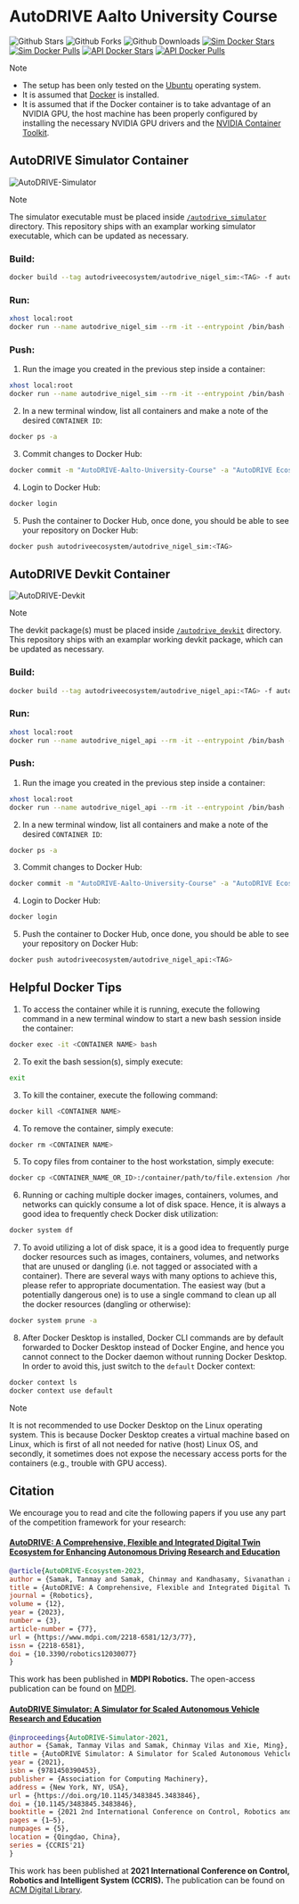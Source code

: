 # AutoDRIVE Aalto University Course

![Github Stars](https://img.shields.io/github/stars/AutoDRIVE-Ecosystem/AutoDRIVE-Aalto-University-Course?style=flat&color=blue&label=stars&logo=github&logoColor=white)
![Github Forks](https://img.shields.io/github/forks/AutoDRIVE-Ecosystem/AutoDRIVE-Aalto-University-Course?style=flat&color=blue&label=forks&logo=github&logoColor=white)
![Github Downloads](https://img.shields.io/github/downloads/AutoDRIVE-Ecosystem/AutoDRIVE-Aalto-University-Course/total?style=flat&color=blue&label=downloads&logo=github&logoColor=white)
[![Sim Docker Stars](https://badgen.net/docker/stars/autodriveecosystem/autodrive_nigel_sim?icon=docker&label=sim%20stars)](https://hub.docker.com/r/autodriveecosystem/autodrive_nigel_sim/)
[![Sim Docker Pulls](https://badgen.net/docker/pulls/autodriveecosystem/autodrive_nigel_sim?icon=docker&label=sim%20pulls)](https://hub.docker.com/r/autodriveecosystem/autodrive_nigel_sim/)
[![API Docker Stars](https://badgen.net/docker/stars/autodriveecosystem/autodrive_nigel_api?icon=docker&label=api%20stars)](https://hub.docker.com/r/autodriveecosystem/autodrive_nigel_api/)
[![API Docker Pulls](https://badgen.net/docker/pulls/autodriveecosystem/autodrive_nigel_api?icon=docker&label=api%20pulls)](https://hub.docker.com/r/autodriveecosystem/autodrive_nigel_api/)

> [!NOTE]
> - The setup has been only tested on the [Ubuntu](https://ubuntu.com) operating system.
> - It is assumed that [Docker](https://docs.docker.com/engine/install) is installed.
> - It is assumed that if the Docker container is to take advantage of an NVIDIA GPU, the host machine has been properly configured by installing the necessary NVIDIA GPU drivers and the [NVIDIA Container Toolkit](https://docs.nvidia.com/datacenter/cloud-native/container-toolkit/latest/index.html).

## AutoDRIVE Simulator Container

![AutoDRIVE-Simulator](autodrive_simulator.png)

> [!NOTE]
> The simulator executable must be placed inside [`/autodrive_simulator`](/autodrive_simulator) directory. This repository ships with an examplar working simulator executable, which can be updated as necessary.

### Build:

```bash
docker build --tag autodriveecosystem/autodrive_nigel_sim:<TAG> -f autodrive_simulator.Dockerfile .
```

### Run:

```bash
xhost local:root
docker run --name autodrive_nigel_sim --rm -it --entrypoint /bin/bash --network=host --ipc=host -v /tmp/.X11-unix:/tmp.X11-umix:rw --env DISPLAY --privileged --gpus all autodriveecosystem/autodrive_nigel_sim:<TAG>
```

### Push:

1. Run the image you created in the previous step inside a container:
```bash
xhost local:root
docker run --name autodrive_nigel_sim --rm -it --entrypoint /bin/bash --network=host --ipc=host -v /tmp/.X11-unix:/tmp.X11-umix:rw --env DISPLAY --privileged --gpus all autodriveecosystem/autodrive_nigel_sim:<TAG>
```

2. In a new terminal window, list all containers and make a note of the desired `CONTAINER ID`:
```bash
docker ps -a
```

3. Commit changes to Docker Hub:
```bash
docker commit -m "AutoDRIVE-Aalto-University-Course" -a "AutoDRIVE Ecosystem" <CONTAINER ID> autodriveecosystem/autodrive_nigel_sim:<TAG>
```

4. Login to Docker Hub:
```bash
docker login
```

5. Push the container to Docker Hub, once done, you should be able to see your repository on Docker Hub:
```bash
docker push autodriveecosystem/autodrive_nigel_sim:<TAG>
```

## AutoDRIVE Devkit Container

![AutoDRIVE-Devkit](autodrive_devkit.png)

> [!NOTE]
> The devkit package(s) must be placed inside [`/autodrive_devkit`](/autodrive_devkit) directory. This repository ships with an examplar working devkit package, which can be updated as necessary.

### Build:

```bash
docker build --tag autodriveecosystem/autodrive_nigel_api:<TAG> -f autodrive_devkit.Dockerfile .
```

### Run:

```bash
xhost local:root
docker run --name autodrive_nigel_api --rm -it --entrypoint /bin/bash --network=host --ipc=host -v /tmp/.X11-unix:/tmp.X11-umix:rw --env DISPLAY --privileged --gpus all autodriveecosystem/autodrive_nigel_api:<TAG>
```

### Push:

1. Run the image you created in the previous step inside a container:
```bash
xhost local:root
docker run --name autodrive_nigel_api --rm -it --entrypoint /bin/bash --network=host --ipc=host -v /tmp/.X11-unix:/tmp.X11-umix:rw --env DISPLAY --privileged --gpus all autodriveecosystem/autodrive_nigel_api:<TAG>
```

2. In a new terminal window, list all containers and make a note of the desired `CONTAINER ID`:
```bash
docker ps -a
```

3. Commit changes to Docker Hub:
```bash
docker commit -m "AutoDRIVE-Aalto-University-Course" -a "AutoDRIVE Ecosystem" <CONTAINER ID> autodriveecosystem/autodrive_nigel_api:<TAG>
```

4. Login to Docker Hub:
```bash
docker login
```

5. Push the container to Docker Hub, once done, you should be able to see your repository on Docker Hub:
```bash
docker push autodriveecosystem/autodrive_nigel_api:<TAG>
```

## Helpful Docker Tips

1. To access the container while it is running, execute the following command in a new terminal window to start a new bash session inside the container:
```bash
docker exec -it <CONTAINER NAME> bash
```

2. To exit the bash session(s), simply execute:
```bash
exit
```

3. To kill the container, execute the following command:
```bash
docker kill <CONTAINER NAME>
```

4. To remove the container, simply execute:
```bash
docker rm <CONTAINER NAME>
```

5. To copy files from container to the host workstation, simply execute:
```bash
docker cp <CONTAINER_NAME_OR_ID>:/container/path/to/file.extension /home/<USERNAME>/path/on/host/workstation
```

6. Running or caching multiple docker images, containers, volumes, and networks can quickly consume a lot of disk space. Hence, it is always a good idea to frequently check Docker disk utilization:
```bash
docker system df
```

7. To avoid utilizing a lot of disk space, it is a good idea to frequently purge docker resources such as images, containers, volumes, and networks that are unused or dangling (i.e. not tagged or associated with a container). There are several ways with many options to achieve this, please refer to appropriate documentation. The easiest way (but a potentially dangerous one) is to use a single command to clean up all the docker resources (dangling or otherwise):
```bash
docker system prune -a
```

8. After Docker Desktop is installed, Docker CLI commands are by default forwarded to Docker Desktop instead of Docker Engine, and hence you cannot connect to the Docker daemon without running Docker Desktop. In order to avoid this, just switch to the `default` Docker context:
```bash
docker context ls
docker context use default
```
> [!NOTE]
> It is not recommended to use Docker Desktop on the Linux operating system. This is because Docker Desktop creates a virtual machine based on Linux, which is first of all not needed for native (host) Linux OS, and secondly, it sometimes does not expose the necessary access ports for the containers (e.g., trouble with GPU access).

## Citation

We encourage you to read and cite the following papers if you use any part of the competition framework for your research:

#### [AutoDRIVE: A Comprehensive, Flexible and Integrated Digital Twin Ecosystem for Enhancing Autonomous Driving Research and Education](https://arxiv.org/abs/2212.05241)
```bibtex
@article{AutoDRIVE-Ecosystem-2023,
author = {Samak, Tanmay and Samak, Chinmay and Kandhasamy, Sivanathan and Krovi, Venkat and Xie, Ming},
title = {AutoDRIVE: A Comprehensive, Flexible and Integrated Digital Twin Ecosystem for Autonomous Driving Research & Education},
journal = {Robotics},
volume = {12},
year = {2023},
number = {3},
article-number = {77},
url = {https://www.mdpi.com/2218-6581/12/3/77},
issn = {2218-6581},
doi = {10.3390/robotics12030077}
}
```
This work has been published in **MDPI Robotics.** The open-access publication can be found on [MDPI](https://doi.org/10.3390/robotics12030077).

#### [AutoDRIVE Simulator: A Simulator for Scaled Autonomous Vehicle Research and Education](https://arxiv.org/abs/2103.10030)
```bibtex
@inproceedings{AutoDRIVE-Simulator-2021,
author = {Samak, Tanmay Vilas and Samak, Chinmay Vilas and Xie, Ming},
title = {AutoDRIVE Simulator: A Simulator for Scaled Autonomous Vehicle Research and Education},
year = {2021},
isbn = {9781450390453},
publisher = {Association for Computing Machinery},
address = {New York, NY, USA},
url = {https://doi.org/10.1145/3483845.3483846},
doi = {10.1145/3483845.3483846},
booktitle = {2021 2nd International Conference on Control, Robotics and Intelligent System},
pages = {1–5},
numpages = {5},
location = {Qingdao, China},
series = {CCRIS'21}
}
```
This work has been published at **2021 International Conference on Control, Robotics and Intelligent System (CCRIS).** The publication can be found on [ACM Digital Library](https://dl.acm.org/doi/abs/10.1145/3483845.3483846).
